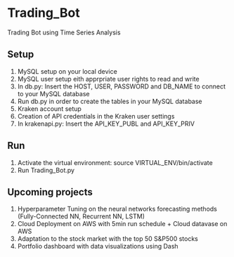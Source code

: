 # Trading_Bot
Trading Bot using Time Series Analysis

## Setup
1. MySQL setup on your local device
2. MySQL user setup eith apprpriate user rights to read and write
3. In db.py: Insert the HOST, USER, PASSWORD and DB_NAME to connect to your MySQL database
4. Run db.py in order to create the tables in your MySQL database
5. Kraken account setup
6. Creation of API credentials in the Kraken user settings
7. In krakenapi.py: Insert the API_KEY_PUBL and API_KEY_PRIV

## Run
1. Activate the virtual environment: source VIRTUAL_ENV/bin/activate
2. Run Trading_Bot.py

## Upcoming projects
1. Hyperparameter Tuning on the neural networks forecasting methods (Fully-Connected NN, Recurrent NN, LSTM)
2. Cloud Deployment on AWS with 5min run schedule + Cloud datavase on AWS
3. Adaptation to the stock market with the top 50 S&P500 stocks
4. Portfolio dashboard with data visualizations using Dash
